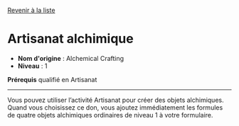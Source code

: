 [Revenir à la liste](list.md)

# Artisanat alchimique

 * **Nom d'origine** : Alchemical Crafting
 * **Niveau** : 1


<p><strong>Prérequis</strong> qualifié en Artisanat</p>
<hr>
<p>Vous pouvez utiliser l’activité Artisanat pour créer des objets alchimiques. Quand vous choisissez ce don, vous ajoutez immédiatement les formules de quatre objets alchimiques ordinaires de niveau 1 à votre formulaire.</p>